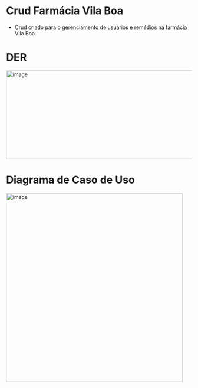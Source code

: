 # Crud Farmácia Vila Boa
- Crud criado para o gerenciamento de usuários e remédios na farmácia Vila Boa

# DER
<img width="556" height="240" alt="image" src="https://github.com/user-attachments/assets/bcec9a20-d211-4a70-96e5-45cd4c30e41e" />

# Diagrama de Caso de Uso
<img width="479" height="511" alt="image" src="https://github.com/user-attachments/assets/97b938b5-4083-41b1-a01d-70e9b93c7826" />
